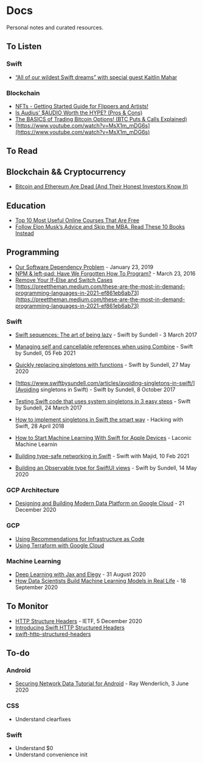 # Docs
Personal notes and curated resources.

## To Listen

### Swift
- [“All of our wildest Swift dreams” with special guest Kaitlin Mahar](https://swiftbysundell.com/podcast/92/)

### Blockchain
- [NFTs - Getting Started Guide for Flippers and Artists!](https://www.youtube.com/watch?v=AnEMkn6C8VU)
- [Is Audius' $AUDIO Worth the HYPE? (Pros & Cons)](https://www.youtube.com/watch?v=aPaRZ6oh3Cc)
- [The BASICS of Trading Bitcoin Options! (BTC Puts & Calls Explained)](https://www.youtube.com/watch?v=nrRedLWYsRI)
- [https://www.youtube.com/watch?v=MsX1m_mDG6s](https://www.youtube.com/watch?v=MsX1m_mDG6s)

## To Read

## Blockchain && Cryptocurrency
- [Bitcoin and Ethereum Are Dead (And Their Honest Investors Know It)](https://medium.com/surviving-tomorrow/bitcoin-and-ethereum-are-dead-and-their-honest-investors-know-it-a36ee97df89d)

## Education
- [Top 10 Most Useful Online Courses That Are Free](https://medium.com/swlh/the-top-10-most-useful-online-courses-you-can-take-for-free-411aaa0dd80d)
- [Follow Elon Musk’s Advice and Skip the MBA. Read These 10 Books Instead](https://entrylevelrebel.medium.com/follow-elon-musks-advice-and-skip-the-mba-read-these-10-books-instead-e01d8d9c9a0f)

## Programming
- [Our Software Dependency Problem](https://research.swtch.com/deps) - January 23, 2019
- [NPM & left-pad: Have We Forgotten How To Program?](https://www.davidhaney.io/npm-left-pad-have-we-forgotten-how-to-program/) - March 23, 2016
- [Remove Your If-Else and Switch Cases](https://levelup.gitconnected.com/remove-your-if-else-and-switch-cases-1ed2b625b4cf)
- [https://preettheman.medium.com/these-are-the-most-in-demand-programming-languages-in-2021-ef861eb6ab73](https://preettheman.medium.com/these-are-the-most-in-demand-programming-languages-in-2021-ef861eb6ab73)

### Swift
- [Swift sequences: The art of being lazy](https://www.swiftbysundell.com/articles/swift-sequences-the-art-of-being-lazy/) -  Swift by Sundell - 3 
  March 2017
- [Managing self and cancellable references when using Combine](https://www.swiftbysundell.com/articles/combine-self-cancellable-memory-management/) - Swift by Sundell, 05 Feb 2021

- [Quickly replacing singletons with functions](https://www.swiftbysundell.com/tips/quickly-replacing-singletons-with-functions/) - Swift by Sundell, 27 May 2020
- [https://www.swiftbysundell.com/articles/avoiding-singletons-in-swift/](Avoiding singletons in Swift) - Swift by Sundell, 8 October 2017
- [Testing Swift code that uses system singletons in 3 easy steps](https://www.swiftbysundell.com/articles/testing-swift-code-that-uses-system-singletons-in-3-easy-steps/) - Swift by Sundell, 24 March 2017
- [How to implement singletons in Swift the smart way](https://www.hackingwithswift.com/articles/88/how-to-implement-singletons-in-swift-the-smart-way) - Hacking with Swift, 28 April 2018

- [How to Start Machine Learning With Swift for Apple Devices](https://laconicml.com/machine-learning-swift-apple-devices/) - Laconic Machine Learnin 

- [Building type-safe networking in Swift](https://swiftwithmajid.com/2021/02/10/building-type-safe-networking-in-swift/) - Swift with Majid, 10 Feb 2021

- [Building an Observable type for SwiftUI views](https://www.swiftbysundell.com/tips/building-an-observable-type-for-swiftui-views/) - Swift by Sundell, 14 May 2020

### GCP Architecture
- [Designing and Building Modern Data Platform on Google Cloud](https://pupuweb.com/designing-building-modern-data-platform-google-cloud/) - 21 December 2020

### GCP
- [Using Recommendations for Infrastructure as Code](https://cloud.google.com/recommender/docs/tutorial-iac#:~:text=Infrastructure%20as%20Code(IaC)%20enables,Google%20Cloud%20organization%20through%20it.)
- [Using Terraform with Google Cloud](https://cloud.google.com/docs/terraform)

### Machine Learning
- [Deep Learning with Jax and Elegy](https://towardsdatascience.com/deep-learning-with-jax-and-elegy-c0765e3ec31a) - 31 August 2020
- [How Data Scientists Build Machine Learning Models in Real Life](https://towardsdatascience.com/how-data-scientists-build-machine-learning-models-in-real-life-f1f333022fb7) - 18 September 2020

## To Monitor

- [HTTP Structure Headers](https://tools.ietf.org/html/draft-ietf-httpbis-header-structure-19) - IETF, 5 December 2020
- [Introducing Swift HTTP Structured Headers](https://github.com/apple/swift-http-structured-headers)
- [swift-http-structured-headers](https://github.com/apple/swift-http-structured-headers)

## To-do

### Android
- [Securing Network Data Tutorial for Android](https://www.raywenderlich.com/10056112-securing-network-data-tutorial-for-android) - Ray Wenderlich, 3 June 2020

### CSS
- Understand clearfixes

### Swift
- Understand $0
- Understand convenience init